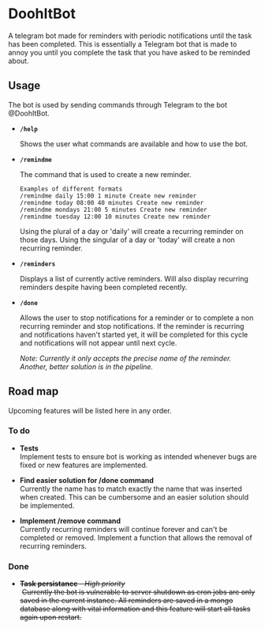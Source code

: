 # DoohItBot

A telegram bot made for reminders with periodic notifications until the task has been completed. This is essentially a Telegram bot that is made to annoy you until you complete the task that you have asked to be reminded about.


## Usage
The bot is used by sending commands through Telegram to the bot @DoohItBot.

* **`/help`** <br/>

  Shows the user what commands are available and how to use the bot.


* **`/remindme`** <br/>

  The command that is used to create a new reminder.<br/>
  ```
  Examples of different formats
  /remindme daily 15:00 1 minute Create new reminder
  /remindme today 08:00 40 minutes Create new reminder
  /remindme mondays 21:00 5 minutes Create new reminder
  /remindme tuesday 12:00 10 minutes Create new reminder
  ```
  Using the plural of a day or 'daily' will create a recurring reminder on those days. Using the singular of a day or 'today' will     create a non recurring reminder.


* **`/reminders`**<br/>

  Displays a list of currently active reminders. Will also display recurring reminders despite having been completed recently.


* **`/done`**<br/>

  Allows the user to stop notifications for a reminder or to complete a non recurring reminder and stop notifications. If the   reminder is recurring and notifications haven't started yet, it will be completed for this cycle and notifications will not appear until next cycle.

  *Note: Currently it only accepts the precise name of the reminder. Another, better solution is in the pipeline.*

## Road map

Upcoming features will be listed here in any order.

### To do

* **Tests**<br/>
  Implement tests to ensure bot is working as intended whenever bugs are fixed or new features are implemented.

* **Find easier solution for /done command**<br/>
  Currently the name has to match exactly the name that was inserted when created. This can be cumbersome and an easier solution should be implemented.

* **Implement /remove command**<br/>
  Currently recurring reminders will continue forever and can't be completed or removed. Implement a function that allows the removal of recurring reminders.
  
### Done

* ~~**Task persistance** - *High priority*~~<br/>
  ~~Currently the bot is vulnerable to server shutdown as cron jobs are only saved in the current instance. All reminders are saved in a mongo database along with vital information and this feature will start all tasks again upon restart.~~
